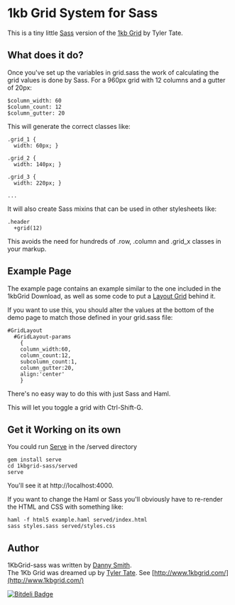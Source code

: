 # 1kb Grid System for Sass

This is a tiny little [Sass](http://sass-lang.com) version of the [1kb Grid](http://1kbgrid.com/) by Tyler Tate.

## What does it do?
Once you've set up the variables in grid.sass the work of calculating the grid values is done by Sass. For a 960px grid with 12 columns and a gutter of 20px:

    $column_width: 60
    $column_count: 12
    $column_gutter: 20

This will generate the correct classes like:

    .grid_1 {
      width: 60px; }

    .grid_2 {
      width: 140px; }

    .grid_3 {
      width: 220px; }
    
    ...
  
It will also create Sass mixins that can be used in other stylesheets like:

    .header
      +grid(12)
    
This avoids the need for hundreds of .row, .column and .grid_x classes in your markup.

## Example Page
The example page contains an example similar to the one included in the 1kbGrid Download, as well as some code to put a [Layout Grid](Gridhttp://gridlayouts.com/) behind it.

If you want to use this, you should alter the values at the bottom of the demo page to match those defined in your grid.sass file:

    #GridLayout
      #GridLayout-params
        {
        column_width:60,
        column_count:12,
        subcolumn_count:1,
        column_gutter:20,
        align:'center'
        }
    
There's no easy way to do this with just Sass and Haml.

This will let you toggle a grid with Ctrl-Shift-G.


## Get it Working on its own
You could run [Serve](http://github.com/jlong/serve) in the /served directory

    gem install serve
    cd 1kbgrid-sass/served
    serve

You'll see it at http://localhost:4000.

If you want to change the Haml or Sass you'll obviously have to re-render the HTML and CSS with something like:

    haml -f html5 example.haml served/index.html
    sass styles.sass served/styles.css

## Author
1KbGrid-sass was written by [Danny Smith](http://dasmith.co.uk).<br>
The 1Kb Grid was dreamed up by [Tyler Tate](http://www.tylertate.com/). See [http://www.1kbgrid.com/](http://www.1kbgrid.com/)


[![Bitdeli Badge](https://d2weczhvl823v0.cloudfront.net/dannysmith/1kbgrid-sass/trend.png)](https://bitdeli.com/free "Bitdeli Badge")

